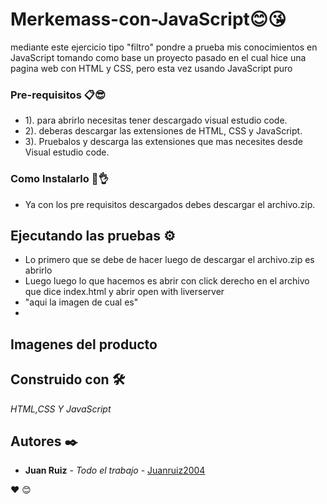 # Merkemass-con-JavaScript😊😘

mediante este ejercicio tipo "filtro" pondre a prueba mis conocimientos en JavaScript tomando como base un proyecto pasado en el cual hice una pagina web con HTML y CSS, pero esta vez usando JavaScript puro

### Pre-requisitos 📋😎

- 1). para abrirlo necesitas tener descargado visual estudio code.
- 2). deberas descargar las extensiones de HTML, CSS y JavaScript.
- 3). Pruebalos y descarga las extensiones que mas necesites desde Visual estudio code.

### Como Instalarlo 🔧👌

- Ya con los pre requisitos descargados debes descargar el archivo.zip.


## Ejecutando las pruebas ⚙️

- Lo primero que se debe de hacer luego de descargar el archivo.zip es abrirlo
- Luego luego lo que hacemos es abrir con click derecho en el archivo que dice index.html y abrir open with liverserver
- "aqui la imagen de cual es"
- 

## Imagenes del producto

## Construido con 🛠️

_HTML,CSS Y JavaScript_


## Autores ✒️

* **Juan Ruiz** - *Todo el trabajo* - [Juanruiz2004](https://github.com/JuanRuiz2004)

 ❤️ 😊

